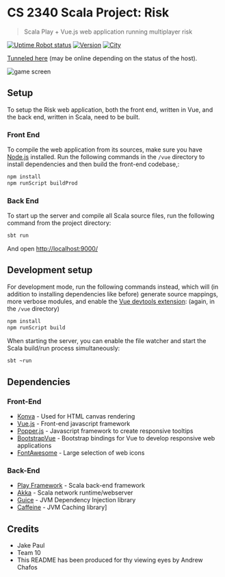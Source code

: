 # CS 2340 Scala Project: Risk

> Scala Play + Vue.js web application running multiplayer risk

[![Uptime Robot status](https://img.shields.io/uptimerobot/status/m782165527-5f127672eaae6df89c7b070a.svg?color=%235B78BB&style=for-the-badge)](https://stats.uptimerobot.com/OZ659UjoL) [![Version](https://img.shields.io/badge/version-M2-blue.svg?color=%235B78BB&style=for-the-badge)](https://github.gatech.edu/achafos3/CS2340Sp19Team10/releases/tag/M2) [![City](https://img.shields.io/badge/city-england-blue.svg?color=%235B78BB&style=for-the-badge)](https://www.youtube.com/watch?v=hSlb1ezRqfA)

[Tunneled here](https://mensa.serveo.net/) (may be online depending on the status of the host).

![game screen](https://i.imgur.com/rRD9CM2.png "Example game screen")

## Setup

To setup the Risk web application, both the front end, written in Vue, and the back end, written in Scala, need to be built.

### Front End

To compile the web application from its sources, make sure you have [Node.js](https://nodejs.org/en/) installed. Run the following commands in the `/vue` directory to install dependencies and then build the front-end codebase,:

```bash
npm install
npm runScript buildProd
```

### Back End

To start up the server and compile all Scala source files, run the following command from the project directory:

```bash
sbt run
```

And open [http://localhost:9000/](http://localhost:9000/)

## Development setup

For development mode, run the following commands instead, which will (in addition to installing dependencies like before) generate source mappings, more verbose modules, and enable the [Vue devtools extension](https://github.com/vuejs/vue-devtools): (again, in the `/vue` directory)

```bash
npm install
npm runScript build
```

When starting the server, you can enable the file watcher and start the Scala build/run process simultaneously:

```bash
sbt ~run
```

## Dependencies

### Front-End

- [Konva](https://konvajs.org/) - Used for HTML canvas rendering
- [Vue.js](https://vuejs.org/) - Front-end javascript framework
- [Popper.js](https://popper.js.org/) - Javascript framework to create responsive tooltips
- [BootstrapVue](https://bootstrap-vue.js.org/) - Bootstrap bindings for Vue to develop responsive web applications
- [FontAwesome](https://fontawesome.com/) - Large selection of web icons

### Back-End

- [Play Framework](https://www.playframework.com/) - Scala back-end framework
- [Akka](https://akka.io/) - Scala network runtime/webserver
- [Guice](https://github.com/google/guice) - JVM Dependency Injection library
- [Caffeine](https://github.com/ben-manes/caffeine) - JVM Caching library]

## Credits

- Jake Paul
- Team 10
- This README has been produced for thy viewing eyes by Andrew Chafos
